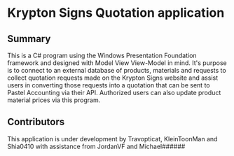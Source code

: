# Krypton Signs Quotation application
## Summary
This is a C# program using the Windows Presentation Foundation framework and designed with Model View View-Model in mind.
It's purpose is to connect to an external database of products, materials and requests to collect quotation requests made on the Krypton Signs website and assist users in converting those requests
into a quotation that can be sent to Pastel Accounting via their API. Authorized users can also update product material prices via this program.

## Contributors 
This application is under development by Travopticat, KleinToonMan and Shia0410 with assistance from JordanVF and Michael######

